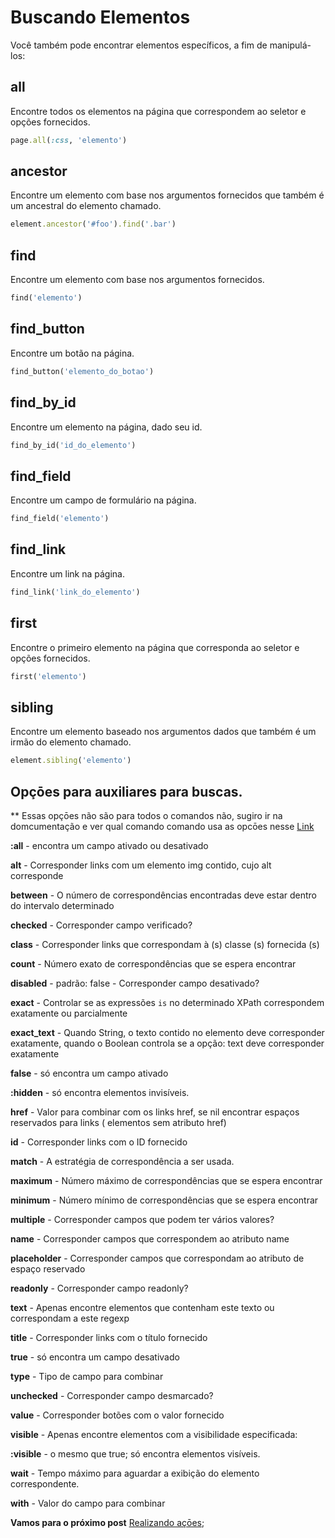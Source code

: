 # Buscando Elementos

Você também pode encontrar elementos específicos, a fim de manipulá-los:

## all

Encontre todos os elementos na página que correspondem ao seletor e opções fornecidos.

```ruby
page.all(:css, 'elemento')
```

## ancestor

Encontre um elemento com base nos argumentos fornecidos que também é um ancestral do elemento chamado.

```ruby
element.ancestor('#foo').find('.bar')
```

## find

Encontre um elemento com base nos argumentos fornecidos.

```ruby
find('elemento')
```

## find_button

Encontre um botão na página.

```ruby
find_button('elemento_do_botao')
```

## find_by_id

Encontre um elemento na página, dado seu id.

```ruby
find_by_id('id_do_elemento')
```

## find_field

Encontre um campo de formulário na página.

```ruby
find_field('elemento')
```

## find_link

Encontre um link na página.

```ruby
find_link('link_do_elemento')
```

## first

Encontre o primeiro elemento na página que corresponda ao seletor e opções fornecidos.

```ruby
first('elemento')
```

## sibling

Encontre um elemento baseado nos argumentos dados que também é um irmão do elemento chamado.

```ruby
element.sibling('elemento')
```

## Opçōes para auxiliares para buscas.

** Essas opçōes não são para todos o comandos não, sugiro ir na domcumentação e ver qual comando comando usa as opcōes nesse [Link](https://www.rubydoc.info/github/teamcapybara/capybara/master/Capybara/Node/Finders)


**:all** - encontra um campo ativado ou desativado

**alt** - Corresponder links com um elemento img contido, cujo alt corresponde

**between** - O número de correspondências encontradas deve estar dentro do intervalo determinado

**checked** - Corresponder campo verificado?

**class** - Corresponder links que correspondam à (s) classe (s) fornecida (s)

**count** - Número exato de correspondências que se espera encontrar

**disabled** - padrão: false - Corresponder campo desativado?

**exact** - Controlar se as expressões `is` no determinado XPath correspondem exatamente ou parcialmente

**exact_text** - Quando String, o texto contido no elemento deve corresponder exatamente, quando o Boolean controla se a opção: text deve corresponder exatamente

**false** - só encontra um campo ativado

**:hidden** - só encontra elementos invisíveis.

**href** - Valor para combinar com os links href, se nil encontrar espaços reservados para links (<a> elementos sem atributo href)

**id** - Corresponder links com o ID fornecido

**match** - A estratégia de correspondência a ser usada.

**maximum** - Número máximo de correspondências que se espera encontrar

**minimum** - Número mínimo de correspondências que se espera encontrar

**multiple** - Corresponder campos que podem ter vários valores?

**name** - Corresponder campos que correspondem ao atributo name

**placeholder** - Corresponder campos que correspondam ao atributo de espaço reservado

**readonly** - Corresponder campo readonly?

**text** - Apenas encontre elementos que contenham este texto ou correspondam a este regexp

**title** - Corresponder links com o título fornecido

**true** - só encontra um campo desativado

**type** - Tipo de campo para combinar

**unchecked** - Corresponder campo desmarcado?

**value** - Corresponder botões com o valor fornecido

**visible** - Apenas encontre elementos com a visibilidade especificada:

**:visible** - o mesmo que true; só encontra elementos visíveis.

**wait** - Tempo máximo para aguardar a exibição do elemento correspondente.

**with** - Valor do campo para combinar

**Vamos para o próximo post** [Realizando açōes](https://github.com/brunobatista25/best_archer/blob/master/tests/Capybara/06-realizando_acoes.md);